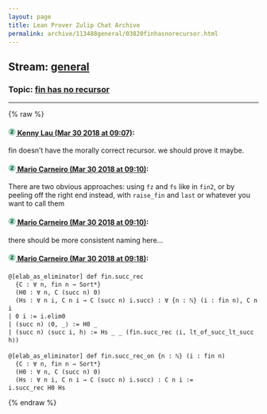 ```yaml
---
layout: page
title: Lean Prover Zulip Chat Archive 
permalink: archive/113488general/03820finhasnorecursor.html
---
```


## Stream: [general](index.html)
### Topic: [fin has no recursor](03820finhasnorecursor.html)

---


{% raw %}
#### [![Click to go to Zulip](../../assets/img/zulip2.png) Kenny Lau (Mar 30 2018 at 09:07)](https://leanprover.zulipchat.com/#narrow/stream/113488-general/topic/fin%20has%20no%20recursor/near/124402350):
fin doesn’t have the morally correct recursor. we should prove it maybe.

#### [![Click to go to Zulip](../../assets/img/zulip2.png) Mario Carneiro (Mar 30 2018 at 09:10)](https://leanprover.zulipchat.com/#narrow/stream/113488-general/topic/fin%20has%20no%20recursor/near/124402455):
There are two obvious approaches: using `fz` and `fs` like in `fin2`, or by peeling off the right end instead, with `raise_fin` and `last` or whatever you want to call them

#### [![Click to go to Zulip](../../assets/img/zulip2.png) Mario Carneiro (Mar 30 2018 at 09:10)](https://leanprover.zulipchat.com/#narrow/stream/113488-general/topic/fin%20has%20no%20recursor/near/124402457):
there should be more consistent naming here...

#### [![Click to go to Zulip](../../assets/img/zulip2.png) Mario Carneiro (Mar 30 2018 at 09:18)](https://leanprover.zulipchat.com/#narrow/stream/113488-general/topic/fin%20has%20no%20recursor/near/124402660):
```
@[elab_as_eliminator] def fin.succ_rec
  {C : ∀ n, fin n → Sort*}
  (H0 : ∀ n, C (succ n) 0)
  (Hs : ∀ n i, C n i → C (succ n) i.succ) : ∀ {n : ℕ} (i : fin n), C n i
| 0 i := i.elim0
| (succ n) ⟨0, _⟩ := H0 _
| (succ n) ⟨succ i, h⟩ := Hs _ _ (fin.succ_rec ⟨i, lt_of_succ_lt_succ h⟩)

@[elab_as_eliminator] def fin.succ_rec_on {n : ℕ} (i : fin n)
  {C : ∀ n, fin n → Sort*}
  (H0 : ∀ n, C (succ n) 0)
  (Hs : ∀ n i, C n i → C (succ n) i.succ) : C n i :=
i.succ_rec H0 Hs
```


{% endraw %}
